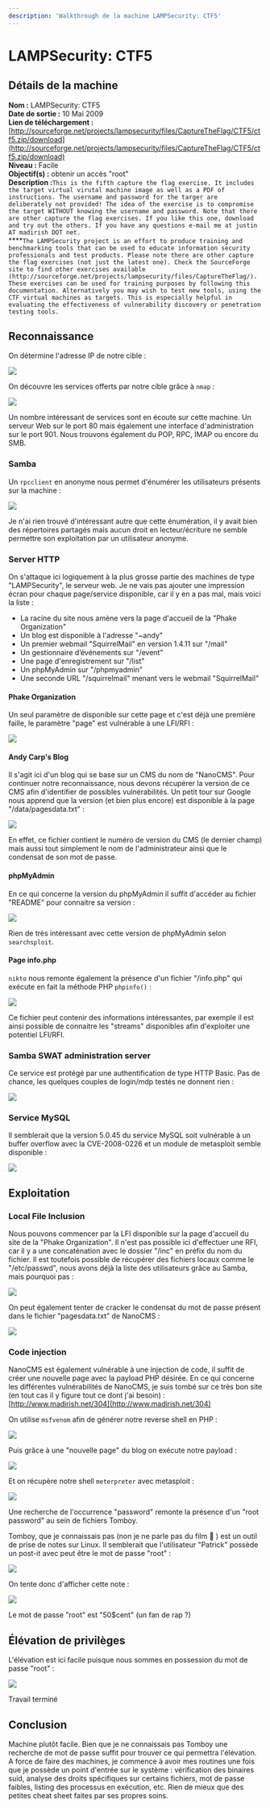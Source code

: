 ```yaml
---
description: 'Walkthrough de la machine LAMPSecurity: CTF5'
---
```


# LAMPSecurity: CTF5

## Détails de la machine

**Nom :** LAMPSecurity: CTF5  
**Date de sortie :** 10 Mai 2009  
**Lien de téléchargement :** [http://sourceforge.net/projects/lampsecurity/files/CaptureTheFlag/CTF5/ctf5.zip/download](http://sourceforge.net/projects/lampsecurity/files/CaptureTheFlag/CTF5/ctf5.zip/download)  
**Niveau :** Facile  
**Objectif\(s\) :** obtenir un accès "root"  
**Description :**`This is the fifth capture the flag exercise. It includes the target virtual virutal machine image as well as a PDF of instructions. The username and password for the targer are deliberately not provided! The idea of the exercise is to compromise the target WITHOUT knowing the username and password. Note that there are other capture the flag exercises. If you like this one, download and try out the others. If you have any questions e-mail me at justin AT madirish DOT net.`  
****`The LAMPSecurity project is an effort to produce training and benchmarking tools that can be used to educate information security professionals and test products. Please note there are other capture the flag exercises (not just the latest one). Check the SourceForge site to find other exercises available (http://sourceforge.net/projects/lampsecurity/files/CaptureTheFlag/).  
These exercises can be used for training purposes by following this documentation. Alternatively you may wish to test new tools, using the CTF virtual machines as targets. This is especially helpful in evaluating the effectiveness of vulnerability discovery or penetration testing tools.`

## Reconnaissance

On détermine l'adresse IP de notre cible :

![](../../.gitbook/assets/b1ccdc3cf6e39d0e1f5457325fbde479.png)

On découvre les services offerts par notre cible grâce à `nmap` :

![](../../.gitbook/assets/7d8fae9a9ed7013ca4db05ddbf66dd7e.png)

Un nombre intéressant de services sont en écoute sur cette machine. Un serveur Web sur le port 80 mais également une interface d'administration sur le port 901. Nous trouvons également du POP, RPC, IMAP ou encore du SMB.

### Samba

Un `rpcclient` en anonyme nous permet d'énumérer les utilisateurs présents sur la machine :

![](../../.gitbook/assets/b3d9ba977de6d37791d6a2c0581b9775.png)

Je n'ai rien trouvé d'intéressant autre que cette énumération, il y avait bien des répertoires partagés mais aucun droit en lecteur/écriture ne semble permettre son exploitation par un utilisateur anonyme.

### Server HTTP

On s'attaque ici logiquement à la plus grosse partie des machines de type "LAMPSecurity", le serveur web. Je ne vais pas ajouter une impression écran pour chaque page/service disponible, car il y en a pas mal, mais voici la liste :

* La racine du site nous amène vers la page d'accueil de la "Phake Organization"
* Un blog est disponible à l'adresse "~andy"
* Un premier webmail "SquirrelMail" en version 1.4.11 sur "/mail"
* Un gestionnaire d’événements sur "/event"
* Une page d'enregistrement sur "/list"
* Un phpMyAdmin sur "/phpmyadmin"
* Une seconde URL "/squirrelmail" menant vers le webmail "SquirrelMail"

#### Phake Organization

Un seul paramètre de disponible sur cette page et c'est déjà une première faille, le paramètre "page" est vulnérable à une LFI/RFI :

![](../../.gitbook/assets/11109b259d54c8ff03d2f8db1648b55a.png)

#### Andy Carp's Blog

Il s'agit ici d'un blog qui se base sur un CMS du nom de "NanoCMS". Pour continuer notre reconnaissance, nous devons récupérer la version de ce CMS afin d'identifier de possibles vulnérabilités. Un petit tour sur Google nous apprend que la version \(et bien plus encore\) est disponible à la page "/data/pagesdata.txt" :

![](../../.gitbook/assets/c548766dfbc5858b2fbc1872bc8e0684.png)

En effet, ce fichier contient le numéro de version du CMS \(le dernier champ\) mais aussi tout simplement le nom de l'administrateur ainsi que le condensat de son mot de passe.

#### phpMyAdmin

En ce qui concerne la version du phpMyAdmin il suffit d'accéder au fichier "README" pour connaitre sa version :

![](../../.gitbook/assets/d84e90c1465c4606fb0254216d560f35.png)

Rien de très intéressant avec cette version de phpMyAdmin selon `searchsploit`.

#### Page info.php

`nikto` nous remonte également la présence d'un fichier "/info.php" qui exécute en fait la méthode PHP `phpinfo()` :

![](../../.gitbook/assets/7ccfbb5b186f2db54f44f2bf9c84e01e.png)

Ce fichier peut contenir des informations intéressantes, par exemple il est ainsi possible de connaitre les "streams" disponibles afin d'exploiter une potentiel LFI/RFI.

### Samba SWAT administration server

Ce service est protégé par une authentification de type HTTP Basic. Pas de chance, les quelques couples de login/mdp testés ne donnent rien :

![](../../.gitbook/assets/3258fa60d9917d7b93a725f0a2434b63.png)

### Service MySQL

Il semblerait que la version 5.0.45 du service MySQL soit vulnérable à un buffer overflow avec la CVE-2008-0226 et un module de metasploit semble disponible :

![](../../.gitbook/assets/1980fccf044b04a930f840b7d1f3fdfb.png)

## Exploitation

### Local File Inclusion

Nous pouvons commencer par la LFI disponible sur la page d'accueil du site de la "Phake Organization". Il n'est pas possible ici d'effectuer une RFI, car il y a une concaténation avec le dossier "/inc" en préfix du nom du fichier. Il est toutefois possible de récupérer des fichiers locaux comme le "/etc/passwd", nous avons déjà la liste des utilisateurs grâce au Samba, mais pourquoi pas :

![](../../.gitbook/assets/178e6aeca043b49acb41c3d10102cf77.png)

On peut également tenter de cracker le condensat du mot de passe présent dans le fichier "pagesdata.txt" de NanoCMS :

![](../../.gitbook/assets/a2327a9d57e315eee80ef20e26b10680.png)

### Code injection

NanoCMS est également vulnérable à une injection de code, il suffit de créer une nouvelle page avec la payload PHP désirée. En ce qui concerne les différentes vulnérabilités de NanoCMS, je suis tombé sur ce très bon site \(en tout cas il y figure tout ce dont j'ai besoin\) : [http://www.madirish.net/304](http://www.madirish.net/304)

On utilise `msfvenom` afin de générer notre reverse shell en PHP :

![](../../.gitbook/assets/309aeef011df9311b20a8fc1eb14b7de.png)

Puis grâce à une "nouvelle page" du blog on exécute notre payload :

![](../../.gitbook/assets/046dc4a98dd751b316066743c2556523.png)

Et on récupère notre shell `meterpreter` avec metasploit :

![](../../.gitbook/assets/161c5b804d376c96b5d1f685805c7f3e.png)

Une recherche de l'occurrence "password" remonte la présence d'un "root password" au sein de fichiers Tomboy.

Tomboy, que je connaissais pas \(non je ne parle pas du film 🙂 \) est un outil de prise de notes sur Linux. Il semblerait que l'utilisateur "Patrick" possède un post-it avec peut être le mot de passe "root" :

![](../../.gitbook/assets/3bb3ff40e43e4bb00d67c2b77c59c703.png)

On tente donc d'afficher cette note :

![](../../.gitbook/assets/6aa78237000ce17e576200439cfd7a21.png)

Le mot de passe "root" est "50$cent" \(un fan de rap ?\)

## Élévation de privilèges

L'élévation est ici facile puisque nous sommes en possession du mot de passe "root" :

![](../../.gitbook/assets/f51d0a93e0237a2cc2c9c0ad03f97f65.png)

Travail terminé

## Conclusion

Machine plutôt facile. Bien que je ne connaissais pas Tomboy une recherche de mot de passe suffit pour trouver ce qui permettra l'élévation. A force de faire des machines, je commence à avoir mes routines une fois que je possède un point d'entrée sur le système : vérification des binaires suid, analyse des droits spécifiques sur certains fichiers, mot de passe faibles, listing des processus en exécution, etc. Rien de mieux que des petites cheat sheet faites par ses propres soins.



